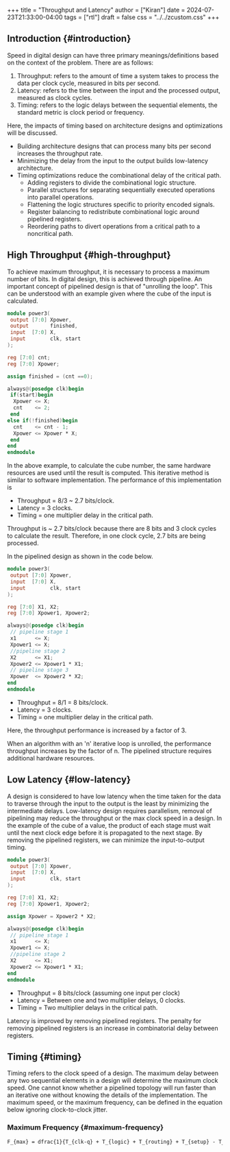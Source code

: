 +++
title = "Throughput and Latency"
author = ["Kiran"]
date = 2024-07-23T21:33:00-04:00
tags = ["rtl"]
draft = false
css = "../../zcustom.css"
+++

## Introduction {#introduction}

Speed in digital design can have three primary meanings/definitions based on the context of the problem. There are as follows:

1.  Throughput: refers to the amount of time a system takes to process the data per clock cycle, measured in bits per second.
2.  Latency: refers to the time between the input and the processed output, measured as clock cycles.
3.  Timing: refers to the logic delays between the sequential elements, the standard metric is clock period or frequency.

Here, the impacts of timing based on architecture designs and optimizations will be discussed.

-   Building architecture designs that can process many bits per second increases the throughput rate.
-   Minimizing the delay from the input to the output builds low-latency architecture.
-   Timing optimizations reduce the combinational delay of the critical path.
    -   Adding registers to divide the combinational logic structure.
    -   Parallel structures for separating sequentially executed operations into parallel operations.
    -   Flattening the logic structures specific to priority encoded signals.
    -   Register balancing to redistribute combinational logic around pipelined registers.
    -   Reordering paths to divert operations from a critical path to a noncritical path.


## High Throughput {#high-throughput}

To achieve maximum throughput, it is necessary to process a maximum number of bits. In digital design, this is achieved through pipeline. An important concept of pipelined design is that of "unrolling the loop". This can be understood with an example given where the cube of the input is calculated.

<a id="code-snippet--cube-using-loop"></a>
```verilog
module power3(
 output [7:0] Xpower,
 output       finished,
 input  [7:0] X,
 input        clk, start
);

reg [7:0] cnt;
reg [7:0] Xpower;

assign finished = (cnt ==0);

always@(posedge clk)begin
 if(start)begin
  Xpower <= X;
  cnt    <= 2;
 end
else if(!finished)begin
  cnt    <= cnt - 1;
  Xpower <= Xpower * X;
 end
end
endmodule
```

In the above example, to calculate the cube number, the same hardware resources are used until the result is computed. This iterative method is similar to software implementation. The performance of this implementation is

-   Throughput = 8/3 ~ 2.7 bits/clock.
-   Latency = 3 clocks.
-   Timing = one multiplier delay in the critical path.

Throughput is ~ 2.7 bits/clock because there are 8 bits and 3 clock cycles to calculate the result. Therefore, in one clock cycle, 2.7 bits are being processed.

In the pipelined design as shown in the code below.

<a id="code-snippet--cube-using-pipeline"></a>
```verilog
module power3(
 output [7:0] Xpower,
 input  [7:0] X,
 input        clk, start
);

reg [7:0] X1, X2;
reg [7:0] Xpower1, Xpower2;

always@(posedge clk)begin
 // pipeline stage 1
 x1      <= X;
 Xpower1 <= X;
 //pipeline stage 2
 X2      <= X1;
 Xpower2 <= Xpower1 * X1;
 // pipeline stage 3
 Xpower  <= Xpower2 * X2;
end
endmodule
```

-   Throughput = 8/1 = 8 bits/clock.
-   Latency = 3 clocks.
-   Timing = one multiplier delay in the critical path.

Here, the throughput performance is increased by a factor of 3.

When an algorithm with an 'n' iterative loop is unrolled, the performance throughput increases by the factor of n. The pipelined structure requires additional hardware resources.


## Low Latency {#low-latency}

A design is considered to have low latency when the time taken for the data to traverse through the input to the output is the least by minimizing the intermediate delays. Low-latency design requires parallelism, removal of pipelining may reduce the throughput or the max clock speed in a design. In the example of the cube of a value, the product of each stage must wait until the next clock edge before it is propagated to the next stage. By removing the pipelined registers, we can minimize the input-to-output timing.

<a id="code-snippet--cube-low-lat"></a>
```verilog
module power3(
 output [7:0] Xpower,
 input  [7:0] X,
 input        clk, start
);

reg [7:0] X1, X2;
reg [7:0] Xpower1, Xpower2;

assign Xpower = Xpower2 * X2;

always@(posedge clk)begin
 // pipeline stage 1
 x1      <= X;
 Xpower1 <= X;
 //pipeline stage 2
 X2      <= X1;
 Xpower2 <= Xpower1 * X1;
end
endmodule
```

-   Throughput = 8 bits/clock (assuming one input per clock)
-   Latency = Between one and two multiplier delays, 0 clocks.
-   Timing = Two multiplier delays in the critical path.

Latency is improved by removing pipelined registers. The penalty for removing pipelined registers is an increase in combinatorial delay between registers.


## Timing {#timing}

Timing refers to the clock speed of a design. The maximum delay between any two sequential elements in a design will determine the maximum clock speed. One cannot know whether a pipelined topology will run faster than an iterative one without knowing the details of the implementation. The maximum speed, or the maximum frequency, can be defined in the equation below ignoring clock-to-clock jitter.


### Maximum Frequency {#maximum-frequency}

```latex
F_{max} = dfrac{1}{T_{clk-q} + T_{logic} + T_{routing} + T_{setup} - T_{skew}}
```
